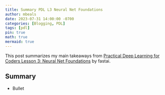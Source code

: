 ```yaml
---
title: Summary PDL L3 Neural Net Foundations
author: mbeals
date: 2023-07-31 14:00:00 -0700
categories: [Blogging, PDL]
tags: [pdl]
pin: true
math: true
mermaid: true
---
```


This post summarizes my main takeaways from [Practical Deep Learning for Coders Lesson 3: Neural Net Foundations](https://course.fast.ai/Lessons/lesson3.html) by fastai.

## Summary
-  Bullet